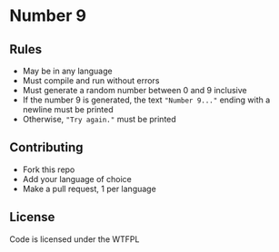 # Number 9

## Rules

- May be in any language
- Must compile and run without errors
- Must generate a random number between 0 and 9 inclusive
- If the number 9 is generated, the text `"Number 9..."` ending with a newline must be printed
- Otherwise, `"Try again."` must be printed

## Contributing

- Fork this repo
- Add your language of choice
- Make a pull request, 1 per language

## License

Code is licensed under the WTFPL
